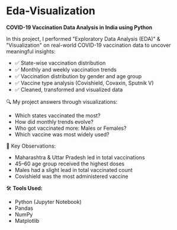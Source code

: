 # Eda-Visualization

**COVID-19 Vaccination Data Analysis in India using Python**

In this project, I performed "Exploratory Data Analysis (EDA)" & "Visualization" on real-world COVID-19 vaccination data to uncover meaningful insights:

- ✅ State-wise vaccination distribution
- ✅ Monthly and weekly vaccination trends
- ✅ Vaccination distribution by gender and age group
- ✅ Vaccine type analysis (Covishield, Covaxin, Sputnik V)
- ✅ Cleaned, transformed and visualized data

🔍 My project answers through visualizations:
- Which states vaccinated the most?
- How did monthly trends evolve?
- Who got vaccinated more: Males or Females?
- Which vaccine was most widely used?

📌 Key Observations:
- Maharashtra & Uttar Pradesh led in total vaccinations 
- 45–60 age group received the highest doses 
- Males had a slight lead in total vaccinated count 
- Covishield was the most administered vaccine

🛠️ **Tools Used:**
- Python (Jupyter Notebook)
- Pandas
- NumPy
- Matplotlib
